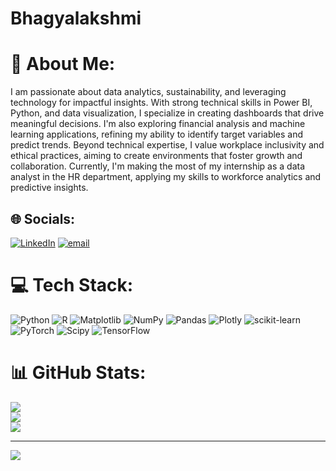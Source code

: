 # Bhagyalakshmi
# 💫 About Me:
I am passionate about data analytics, sustainability, and leveraging technology for impactful insights. With strong technical skills in Power BI, Python, and data visualization, I specialize in creating dashboards that drive meaningful decisions. I'm also exploring financial analysis and machine learning applications, refining my ability to identify target variables and predict trends. Beyond technical expertise, I value workplace inclusivity and ethical practices, aiming to create environments that foster growth and collaboration. Currently, I'm making the most of my internship as a data analyst in the HR department, applying my skills to workforce analytics and predictive insights.


## 🌐 Socials:
[![LinkedIn](https://img.shields.io/badge/LinkedIn-%230077B5.svg?logo=linkedin&logoColor=white)](https://linkedin.com/in/https://www.linkedin.com/in/bhagyalakshmi-kumaran/) [![email](https://img.shields.io/badge/Email-D14836?logo=gmail&logoColor=white)](mailto:bhaagi2005@gmail.com) 

# 💻 Tech Stack:
![Python](https://img.shields.io/badge/python-3670A0?style=for-the-badge&logo=python&logoColor=ffdd54) ![R](https://img.shields.io/badge/r-%23276DC3.svg?style=for-the-badge&logo=r&logoColor=white) ![Matplotlib](https://img.shields.io/badge/Matplotlib-%23ffffff.svg?style=for-the-badge&logo=Matplotlib&logoColor=black) ![NumPy](https://img.shields.io/badge/numpy-%23013243.svg?style=for-the-badge&logo=numpy&logoColor=white) ![Pandas](https://img.shields.io/badge/pandas-%23150458.svg?style=for-the-badge&logo=pandas&logoColor=white) ![Plotly](https://img.shields.io/badge/Plotly-%233F4F75.svg?style=for-the-badge&logo=plotly&logoColor=white) ![scikit-learn](https://img.shields.io/badge/scikit--learn-%23F7931E.svg?style=for-the-badge&logo=scikit-learn&logoColor=white) ![PyTorch](https://img.shields.io/badge/PyTorch-%23EE4C2C.svg?style=for-the-badge&logo=PyTorch&logoColor=white) ![Scipy](https://img.shields.io/badge/SciPy-%230C55A5.svg?style=for-the-badge&logo=scipy&logoColor=%white) ![TensorFlow](https://img.shields.io/badge/TensorFlow-%23FF6F00.svg?style=for-the-badge&logo=TensorFlow&logoColor=white)
# 📊 GitHub Stats:
![](https://github-readme-stats.vercel.app/api?username=Bhagylakshmi&theme=tokyonight&hide_border=false&include_all_commits=false&count_private=false)<br/>
![](https://nirzak-streak-stats.vercel.app/?user=Bhagylakshmi&theme=tokyonight&hide_border=false)<br/>
![](https://github-readme-stats.vercel.app/api/top-langs/?username=Bhagylakshmi&theme=tokyonight&hide_border=false&include_all_commits=false&count_private=false&layout=compact)

---
[![](https://visitcount.itsvg.in/api?id=Bhagylakshmi&icon=0&color=0)](https://visitcount.itsvg.in)

<!-- Proudly created with GPRM ( https://gprm.itsvg.in ) -->
